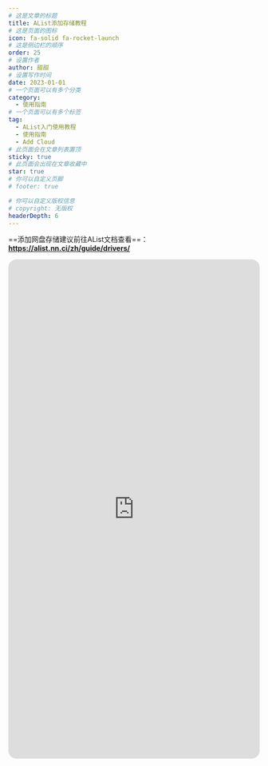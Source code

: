 ```yaml
---
# 这是文章的标题
title: AList添加存储教程
# 这是页面的图标
icon: fa-solid fa-rocket-launch
# 这是侧边栏的顺序
order: 25
# 设置作者
author: 甜甜
# 设置写作时间
date: 2023-01-01
# 一个页面可以有多个分类
category:
  - 使用指南
# 一个页面可以有多个标签
tag:
  - AList入门使用教程
  - 使用指南
  - Add Cloud
# 此页面会在文章列表置顶
sticky: true
# 此页面会出现在文章收藏中
star: true
# 你可以自定义页脚
# footer: true

# 你可以自定义版权信息
# copyright: 无版权
headerDepth: 6
---
```


<!-- 你可以通过设置页面的 Frontmatter，在页面禁用功能与布局。 -->

<!-- more -->



 ==添加网盘存储建议前往AList文档查看==：**https://alist.nn.ci/zh/guide/drivers/** 

<iframe src="https://alist.nn.ci/zh/guide/drivers/" name="iframe_a" scrolling="yes" frameborder="0" width="100%" height="1000" style="border-radius: 16px;"></iframe>

